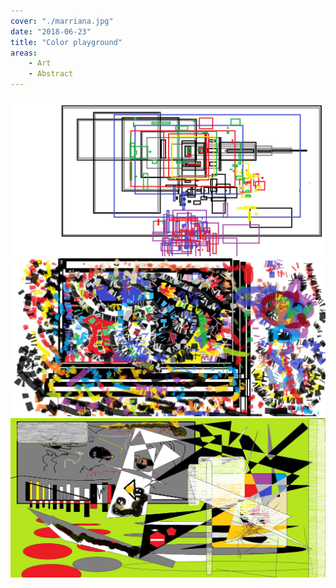 ```yaml
---
cover: "./marriana.jpg"
date: "2018-06-23"
title: "Color playground"
areas:
    - Art
    - Abstract
---
```


![](./oooopjj.jpg)
![](./uioooog.jpg)
![](./untitled.jpg)
